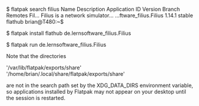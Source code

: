 $ flatpak search filius
Name Description                    Application ID        Version Branch Remotes
Fil… Filius is a network simulator… …ftware_filius.Filius 1.14.1  stable flathub
brian@T480:~$ 


$ flatpak install flathub de.lernsoftware_filius.Filius


$ flatpak run de.lernsoftware_filius.Filius

Note that the directories 

'/var/lib/flatpak/exports/share'
'/home/brian/.local/share/flatpak/exports/share'

are not in the search path set by the XDG_DATA_DIRS environment variable, so
applications installed by Flatpak may not appear on your desktop until the
session is restarted.

